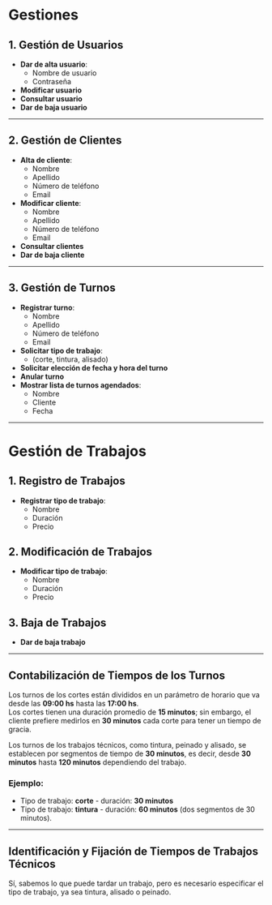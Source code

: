 # Gestiones 

## 1. Gestión de Usuarios
- **Dar de alta usuario**: 
  - Nombre de usuario
  - Contraseña
- **Modificar usuario**
- **Consultar usuario**
- **Dar de baja usuario**

---

## 2. Gestión de Clientes
- **Alta de cliente**: 
  - Nombre
  - Apellido
  - Número de teléfono
  - Email
- **Modificar cliente**: 
  - Nombre
  - Apellido
  - Número de teléfono
  - Email
- **Consultar clientes**
- **Dar de baja cliente**

---

## 3. Gestión de Turnos
- **Registrar turno**: 
  - Nombre
  - Apellido
  - Número de teléfono
  - Email
- **Solicitar tipo de trabajo**: 
  - (corte, tintura, alisado)
- **Solicitar elección de fecha y hora del turno**
- **Anular turno**
- **Mostrar lista de turnos agendados**: 
  - Nombre
  - Cliente
  - Fecha

---

# Gestión de Trabajos

## 1. Registro de Trabajos
- **Registrar tipo de trabajo**: 
  - Nombre
  - Duración
  - Precio

## 2. Modificación de Trabajos
- **Modificar tipo de trabajo**: 
  - Nombre
  - Duración
  - Precio

## 3. Baja de Trabajos
- **Dar de baja trabajo**

---

## Contabilización de Tiempos de los Turnos

Los turnos de los cortes están divididos en un parámetro de horario que va desde las **09:00 hs** hasta las **17:00 hs**.  
Los cortes tienen una duración promedio de **15 minutos**; sin embargo, el cliente prefiere medirlos en **30 minutos** cada corte para tener un tiempo de gracia.

Los turnos de los trabajos técnicos, como tintura, peinado y alisado, se establecen por segmentos de tiempo de **30 minutos**, es decir, desde **30 minutos** hasta **120 minutos** dependiendo del trabajo.  

### Ejemplo:
- Tipo de trabajo: **corte** - duración: **30 minutos**
- Tipo de trabajo: **tintura** - duración: **60 minutos** (dos segmentos de 30 minutos).

---

## Identificación y Fijación de Tiempos de Trabajos Técnicos

Sí, sabemos lo que puede tardar un trabajo, pero es necesario especificar el tipo de trabajo, ya sea tintura, alisado o peinado.

